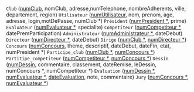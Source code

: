 `Club` (<ins>numClub</ins>, nomClub, adresse,numTelephone, nombreAdherents, ville, departement, region)
`Utilisateur` (<ins>numUtilisateur</ins>, nom, prenom, age, adresse, login,motDePasse, numClub *)
`Président` (<ins>numPresident *</ins>, prime)
`Evaluateur` (<ins>numEvaluateur *</ins>, specialite)
`Competiteur` (<ins>numCompetiteur *</ins>, datePremParticipation)
`Administrateur` (<ins>numAdministrateur *</ins>, dateDebut)
`Directeur` (<ins>numDirecteur *</ins>, dateDebut)
`Dirige` (<ins>numClub *</ins>, <ins>numDirecteur *</ins>)
`Concours` (<ins>numConcours</ins>, theme, descriptif, dateDebut, dateFin, etat, numPresident *)
`Participe_club` (<ins>numClub *</ins>, <ins>numConcours *</ins>)
`Partitipe_competiteur` (<ins>numCompetiteur *</ins>, <ins>numConcours *</ins>)
`Dessin` (<ins>numDessin</ins>, commentaire, classement, dateRemise, leDessin, numConcours *, numCompetiteur *)
`Evaluation` (<ins>numDessin *</ins>, <ins>numEvaluateur *</ins>, <ins>dateEvaluation</ins>, note, commentaire)
`Jury` (<ins>numConcours *</ins>, <ins>numEvaluateur *</ins>)